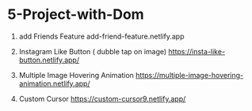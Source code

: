 # 5-Project-with-Dom

 1. add Friends Feature
   add-friend-feature.netlify.app

2. Instagram Like Button ( dubble tap on image)
   https://insta-like-button.netlify.app/
   
3. Multiple Image Hovering Animation
    https://multiple-image-hovering-animation.netlify.app/
   
4. Custom Cursor
   https://custom-cursor9.netlify.app/


